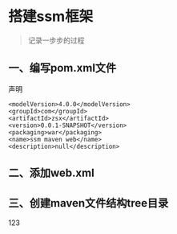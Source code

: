 # 搭建ssm框架

> 记录一步步的过程

## 一、编写pom.xml文件

声明

	<modelVersion>4.0.0</modelVersion>
	<groupId>com</groupId>
	<artifactId>zsx</artifactId>
	<version>0.0.1-SNAPSHOT</version>
	<packaging>war</packaging>
	<name>ssm maven web</name>
	<description>null</description>

## 二、添加web.xml


## 三、创建maven文件结构tree目录

123

